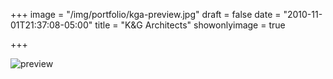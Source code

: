 +++
image = "/img/portfolio/kga-preview.jpg"
draft = false
date = "2010-11-01T21:37:08-05:00"
title = "K&G Architects"
showonlyimage = true

+++



![preview](/img/portfolio/kga-grey.jpg)